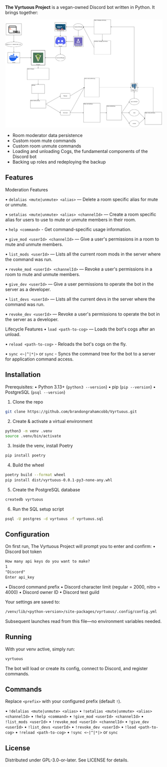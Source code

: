 **The Vyrtuous Project** is a vegan-owned Discord bot written in Python. It brings together:

![Vyrtuous UML Diagram](resources/pictures/VyrtuousUML.svg)

* Room moderator data persistence
* Custom room mute commands
* Custom room unmute commands
* Loading and unloading Cogs, the fundamental components of the Discord bot
* Backing up roles and redeploying the backup

## Features

Moderation Features

• `delalias <mute|unmute> <alias>` — Delete a room specific alias for mute or unmute.

• `setalias <mute|unmute> <alias> <channelId>` — Create a room specific alias for users to use to mute or unmute members in their room.

• `help <command>` - Get command-specific usage information.

• `give_mod <userId> <channelId>` — Give a user's permissions in a room to mute and unmute members.

• `list_mods <userId>` — Lists all the current room mods in the server where the command was run.

• `revoke_mod <userId> <channelId>` — Revoke a user's permissions in a room to mute and unmute members.

• `give_dev <userId>` — Give a user permissions to operate the bot in the server as a developer.

• `list_devs <userId>` — Lists all the current devs in the server where the command was run.

• `revoke_dev <userId>` — Revoke a user's permissions to operate the bot in the server as a developer.

Lifecycle Features
• `load <path-to-cog>` — Loads the bot's cogs after an unload.

• `reload <path-to-cog>` - Reloads the bot's cogs on the fly.

• `sync <~|^|*|>` or `sync` - Syncs the command tree for the bot to a server for application command access.

## Installation

Prerequisites:
• Python 3.13+ (`python3 --version`)
• pip (`pip --version`)
• PostgreSQL (`psql --version`)

1. Clone the repo

```bash
git clone https://github.com/brandongrahamcobb/Vyrtuous.git
```

2. Create & activate a virtual environment

```bash
python3 -m venv .venv
source .venv/bin/activate
```

3. Inside the venv, install Poetry

```bash
pip install poetry
```

4. Build the wheel

```bash
poetry build --format wheel
pip install dist/vyrtuous-0.0.1-py3-none-any.whl
```

5. Create the PostgreSQL database

```bash
createdb vyrtuous
```

6. Run the SQL setup script

```bash
psql -U postgres -d vyrtuous -f vyrtuous.sql
```

## Configuration

On first run, The Vyrtuous Project will prompt you to enter and confirm:
• Discord bot token

```txt
How many api keys do you want to make?
1
"Discord"
Enter api_key
```

• Discord command prefix
• Discord character limit (regular = 2000, nitro = 4000)
• Discord owner ID
• Discord test guild

Your settings are saved to:

```txt
/venv/lib/<python-version>/site-packages/vyrtuous/.config/config.yml
```

Subsequent launches read from this file—no environment variables needed.

## Running

With your venv active, simply run:

```bash
vyrtuous
```

The bot will load or create its config, connect to Discord, and register commands.

## Commands

Replace `<prefix>` with your configured prefix (default `!`).

• `!delalias <mute|unmute> <alias>`
• `!setalias <mute|unmute> <alias> <channelId>`
• `!help <command>`
• `!give_mod <userId> <channelId>`
• `!list_mods <userId>`
• `!revoke_mod <userId> <channelId>`
• `!give_dev <userId>`
• `!list_devs <userId>`
• `!revoke_dev <userId>`
• `!load <path-to-cog>`
• `!reload <path-to-cog>`
• `!sync <~|^|*|>` or `sync`

## License

Distributed under GPL-3.0-or-later. See LICENSE for details.
